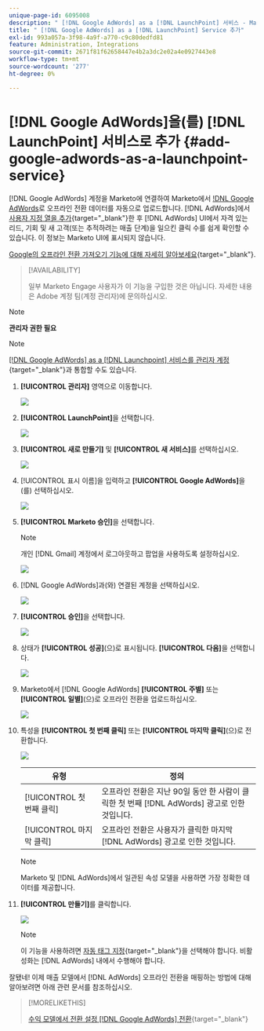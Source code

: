 ```yaml
---
unique-page-id: 6095008
description: " [!DNL Google AdWords] as a [!DNL LaunchPoint] 서비스 - Marketo 문서 - 제품 설명서 추가"
title: " [!DNL Google AdWords] as a [!DNL LaunchPoint] Service 추가"
exl-id: 993a057a-3f98-4a9f-a770-c9c80dedfd81
feature: Administration, Integrations
source-git-commit: 2671f81f62658447e4b2a3dc2e02a4e0927443e8
workflow-type: tm+mt
source-wordcount: '277'
ht-degree: 0%

---
```


# [!DNL Google AdWords]을(를) [!DNL LaunchPoint] 서비스로 추가 {#add-google-adwords-as-a-launchpoint-service}

[!DNL Google AdWords] 계정을 Marketo에 연결하여 Marketo에서 [!DNL Google AdWords](으)로 오프라인 전환 데이터를 자동으로 업로드합니다. [!DNL AdWords]에서 [사용자 지정 열을 추가](https://support.google.com/adwords/answer/3073556){target="_blank"}한 후 [!DNL AdWords] UI에서 자격 있는 리드, 기회 및 새 고객(또는 추적하려는 매출 단계)을 일으킨 클릭 수를 쉽게 확인할 수 있습니다. 이 정보는 Marketo UI에 표시되지 않습니다.

[Google의 오프라인 전환 가져오기 기능에 대해 자세히 알아보세요](https://support.google.com/adwords/answer/2998031?hl=en){target="_blank"}.

>[!AVAILABILITY]
>
>일부 Marketo Engage 사용자가 이 기능을 구입한 것은 아닙니다. 자세한 내용은 Adobe 계정 팀(계정 관리자)에 문의하십시오.

>[!NOTE]
>
>**관리자 권한 필요**

>[!NOTE]
>
>[[!DNL Google AdWords] as a [!DNL Launchpoint] 서비스를 관리자 계정](/help/marketo/product-docs/administration/additional-integrations/add-google-adwords-as-a-launchpoint-service-with-a-manager-account.md){target="_blank"}과 통합할 수도 있습니다.

1. **[!UICONTROL 관리자]** 영역으로 이동합니다.

   ![](assets/add-google-adwords-as-a-launchpoint-service-1.png)

1. **[!UICONTROL LaunchPoint]**&#x200B;을 선택합니다.

   ![](assets/add-google-adwords-as-a-launchpoint-service-2.png)

1. **[!UICONTROL 새로 만들기]** 및 **[!UICONTROL 새 서비스]**&#x200B;를 선택하십시오.

   ![](assets/add-google-adwords-as-a-launchpoint-service-3.png)

1. [!UICONTROL 표시 이름]을 입력하고 **[!UICONTROL Google AdWords]**&#x200B;을(를) 선택하십시오.

   ![](assets/add-google-adwords-as-a-launchpoint-service-4.png)

1. **[!UICONTROL Marketo 승인]**&#x200B;을 선택합니다.

   >[!NOTE]
   >
   >개인 [!DNL Gmail] 계정에서 로그아웃하고 팝업을 사용하도록 설정하십시오.

   ![](assets/add-google-adwords-as-a-launchpoint-service-5.png)

1. [!DNL Google AdWords]과(와) 연결된 계정을 선택하십시오.

   ![](assets/add-google-adwords-as-a-launchpoint-service-6.png)

1. **[!UICONTROL 승인]**&#x200B;을 선택합니다.

   ![](assets/add-google-adwords-as-a-launchpoint-service-7.png)

1. 상태가 **[!UICONTROL 성공]**(으)로 표시됩니다. **[!UICONTROL 다음]**&#x200B;을 선택합니다.

   ![](assets/add-google-adwords-as-a-launchpoint-service-8.png)

1. Marketo에서 [!DNL Google AdWords] **[!UICONTROL 주별]** 또는 **[!UICONTROL 일별]**(으)로 오프라인 전환을 업로드하십시오.

   ![](assets/add-google-adwords-as-a-launchpoint-service-9.png)

1. 특성을 **[!UICONTROL 첫 번째 클릭]** 또는 **[!UICONTROL 마지막 클릭]**(으)로 전환합니다.

   ![](assets/add-google-adwords-as-a-launchpoint-service-10.png)

   | 유형 | 정의 |
   |---|---|
   | [!UICONTROL 첫 번째 클릭] | 오프라인 전환은 지난 90일 동안 한 사람이 클릭한 첫 번째 [!DNL AdWords] 광고로 인한 것입니다. |
   | [!UICONTROL 마지막 클릭] | 오프라인 전환은 사용자가 클릭한 마지막 [!DNL AdWords] 광고로 인한 것입니다. |

   >[!NOTE]
   >
   >Marketo 및 [!DNL AdWords]에서 일관된 속성 모델을 사용하면 가장 정확한 데이터를 제공합니다.

1. **[!UICONTROL 만들기]**&#x200B;를 클릭합니다.

   ![](assets/add-google-adwords-as-a-launchpoint-service-11.png)

   >[!NOTE]
   >
   >이 기능을 사용하려면 [자동 태그 지정](https://support.google.com/adwords/answer/1752125?hl=en){target="_blank"}을 선택해야 합니다. 비활성화는 [!DNL AdWords] 내에서 수행해야 합니다.

잘됐네! 이제 매출 모델에서 [!DNL AdWords] 오프라인 전환을 매핑하는 방법에 대해 알아보려면 아래 관련 문서를 참조하십시오.

>[!MORELIKETHIS]
>
>[수익 모델에서 전환 설정 [!DNL Google AdWords] 전환](/help/marketo/product-docs/reporting/revenue-cycle-analytics/revenue-cycle-models/set-google-adwords-conversions-in-the-revenue-model.md){target="_blank"}
